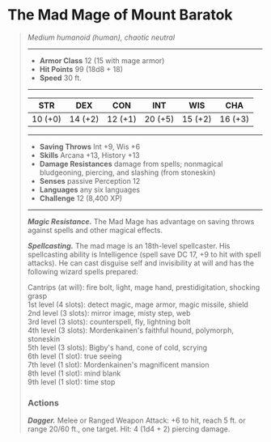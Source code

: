 # The Mad Mage of Mount Baratok
>*Medium humanoid (human), chaotic neutral*
>___
>- **Armor Class** 12 (15 with mage armor)
>- **Hit Points** 99 (18d8 + 18)
>- **Speed** 30 ft.
>___
>|STR|DEX|CON|INT|WIS|CHA|
>|:---:|:---:|:---:|:---:|:---:|:---:|
>|10 (+0)|14 (+2)|12 (+1)|20 (+5)|15 (+2)|16 (+3)|
>___
>- **Saving Throws** Int +9, Wis +6
>- **Skills** Arcana +13, History +13
>- **Damage Resistances** damage from spells; nonmagical bludgeoning, piercing, and slashing (from stoneskin)
>- **Senses** passive Perception 12
>- **Languages** any six languages
>- **Challenge** 12 (8,400 XP)
>___
>***Magic Resistance.*** The Mad Mage has advantage on saving throws against spells and other magical effects.  
>
>***Spellcasting.*** The mad mage is an 18th-level spellcaster. His spellcasting ability is Intelligence (spell save DC 17, +9 to hit with spell attacks). He can cast disguise self and invisibility at will and has the following wizard spells prepared:  
>
>Cantrips (at will): fire bolt, light, mage hand, prestidigitation, shocking grasp  
>1st level (4 slots): detect magic, mage armor, magic missile, shield  
>2nd level (3 slots): mirror image, misty step, web  
>3rd level (3 slots): counterspell, fly, lightning bolt  
>4th level (3 slots): Mordenkainen's faithful hound, polymorph, stoneskin  
>5th level (3 slots): Bigby's hand, cone of cold, scrying  
>6th level (1 slot): true seeing  
>7th level (1 slot): Mordenkainen's magnificent mansion  
>8th level (1 slot): mind blank  
>9th level (1 slot): time stop  
>
>### Actions
>***Dagger.*** Melee  or Ranged Weapon Attack: +6 to hit, reach 5 ft. or range 20/60 ft., one target. Hit: 4 (1d4 + 2) piercing damage.